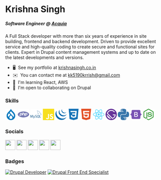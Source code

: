 # Krishna Singh

##### Software Engineer @ [Acquia](https://www.acquia.com/)

A Full Stack developer with more than six years of experience in site building, frontend and backend development. Driven to provide excellent service and high-quality coding to create secure and functional sites for clients. Expert in Drupal content management systems and up to date on the latest developments and versions.

* 🖥️  See my portfolio at [krishnasingh.co.in](http://www.krishnasingh.co.in/)
* ✉️  You can contact me at [kk5190krrish@gmail.com](mailto:kk5190krrish@gmail.com)
* 🧠  I'm learning React, AWS
* 🤝  I'm open to collaborating on Drupal

### Skills

<p align="left">
<a href="https://drupal.org/" target="_blank" rel="noreferrer"><img src="https://raw.githubusercontent.com/kk5190/SimpleIconsWithColor/main/drupal.svg" width="36" height="36" alt="Drupal" /></a>
<a href="https://www.php.net/" target="_blank" rel="noreferrer"><img src="https://raw.githubusercontent.com/kk5190/SimpleIconsWithColor/main/php.svg" width="36" height="36" alt="PHP" /></a>
<a href="https://www.mysql.com/" target="_blank" rel="noreferrer"><img src="https://raw.githubusercontent.com/kk5190/SimpleIconsWithColor/main/mysql.svg" width="36" height="36" alt="MySQL" /></a>
<a href="https://developer.mozilla.org/en-US/docs/Web/JavaScript" target="_blank" rel="noreferrer"><img src="https://raw.githubusercontent.com/kk5190/SimpleIconsWithColor/main/javascript.svg" width="36" height="36" alt="JavaScript" /></a>
<a href="https://jquery.com/" target="_blank" rel="noreferrer"><img src="https://raw.githubusercontent.com/kk5190/SimpleIconsWithColor/main/jquery.svg" width="36" height="36" alt="JQuery" /></a>
<a href="https://www.w3.org/TR/CSS/#css" target="_blank" rel="noreferrer"><img src="https://raw.githubusercontent.com/kk5190/SimpleIconsWithColor/main/css3.svg" width="36" height="36" alt="CSS3" /></a>
<a href="https://developer.mozilla.org/en-US/docs/Glossary/HTML5" target="_blank" rel="noreferrer"><img src="https://raw.githubusercontent.com/kk5190/SimpleIconsWithColor/main/html5.svg" width="36" height="36" alt="HTML5" /></a>
<a href="https://reactjs.org/" target="_blank" rel="noreferrer"><img src="https://raw.githubusercontent.com/kk5190/SimpleIconsWithColor/main/react.svg" width="36" height="36" alt="React" /></a>
<a href="https://www.gatsbyjs.com/" target="_blank" rel="noreferrer"><img src="https://raw.githubusercontent.com/kk5190/SimpleIconsWithColor/main/gatsbyjs.svg" width="36" height="36" alt="Gatsby" /></a>
<a href="https://www.python.org/" target="_blank" rel="noreferrer"><img src="https://raw.githubusercontent.com/kk5190/SimpleIconsWithColor/main/python.svg" width="36" height="36" alt="Python" /></a>
<a href="https://getbootstrap.com/" target="_blank" rel="noreferrer"><img src="https://raw.githubusercontent.com/kk5190/SimpleIconsWithColor/main/bootstrap.svg" width="36" height="36" alt="Bootstrap" /></a>
<a href="https://nodejs.org/en/" target="_blank" rel="noreferrer"><img src="https://raw.githubusercontent.com/kk5190/SimpleIconsWithColor/main/nodedotjs.svg" width="36" height="36" alt="NodeJS" /></a>
</p>


### Socials

<p align="left"> <a href="https://www.github.com/kk5190" target="_blank" rel="noreferrer"><img src="https://raw.githubusercontent.com/danielcranney/readme-generator/main/public/icons/socials/github.svg" width="32" height="32" /></a> <a href="http://www.instagram.com/kks5190" target="_blank" rel="noreferrer"><img src="https://raw.githubusercontent.com/danielcranney/readme-generator/main/public/icons/socials/instagram.svg" width="32" height="32" /></a> <a href="https://www.linkedin.com/in/krishnaksingh" target="_blank" rel="noreferrer"><img src="https://raw.githubusercontent.com/danielcranney/readme-generator/main/public/icons/socials/linkedin.svg" width="32" height="32" /></a> <a href="http://www.medium.com/@hakkk99" target="_blank" rel="noreferrer"><img src="https://raw.githubusercontent.com/danielcranney/readme-generator/main/public/icons/socials/medium.svg" width="32" height="32" /></a> <a href="https://www.twitter.com/krrishnaksingh" target="_blank" rel="noreferrer"><img src="https://raw.githubusercontent.com/danielcranney/readme-generator/main/public/icons/socials/twitter.svg" width="32" height="32" /></a></p>

### Badges

<p align="left">
<a href="https://certification.acquia.com/user/16696" target="_blank" rel="noreferrer"><img src="https://certification.acquia.com/sites/default/files/images/badges/Developer%20%28Drupal%209%29_0.png" alt="Drupal Developer" /></a>
<a href="https://certification.acquia.com/user/16696" target="_blank" rel="noreferrer"><img src="https://certification.acquia.com/sites/default/files/images/badges/Front%20End%20Specialist%20%28Drupal%209%29.png" alt="Drupal Front End Specialist" /></a>
</p>
